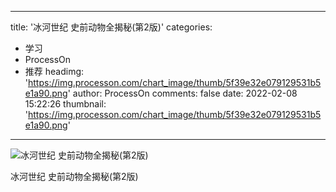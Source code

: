 
---
title: '冰河世纪 史前动物全揭秘(第2版)'
categories: 
 - 学习
 - ProcessOn
 - 推荐
headimg: 'https://img.processon.com/chart_image/thumb/5f39e32e079129531b5e1a90.png'
author: ProcessOn
comments: false
date: 2022-02-08 15:22:26
thumbnail: 'https://img.processon.com/chart_image/thumb/5f39e32e079129531b5e1a90.png'
---

<div>   
<img class="thumb" alt="冰河世纪 史前动物全揭秘(第2版)" src="https://img.processon.com/chart_image/thumb/5f39e32e079129531b5e1a90.png" referrerpolicy="no-referrer">
<p>冰河世纪 史前动物全揭秘(第2版)</p>  
</div>
            